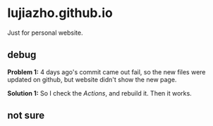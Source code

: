 # lujiazho.github.io
Just for personal website.

## debug
**Problem 1:** 4 days ago's commit came out fail, so the new files were updated on github, but website didn't show the new page.

**Solution 1:** So I check the *Actions*, and rebuild it. Then it works.

## not sure